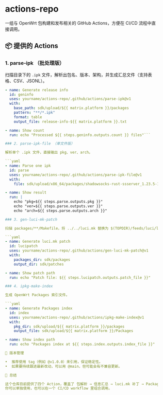 # actions-repo

一组与 OpenWrt 包构建和发布相关的 GitHub Actions，方便在 CI/CD 流程中直接调用。

## 📦 提供的 Actions

### 1. parse-ipk （批处理版）

扫描目录下的 `.ipk` 文件，解析出包名、版本、架构，并生成汇总文件（支持表格、CSV、JSONL）。

```yaml
- name: Generate release info
  id: geninfo
  uses: yourname/actions-repo/.github/actions/parse-ipk@v1
  with:
    base_path: sdk/upload/${{ matrix.platform }}/packages
    pattern: "**/*.ipk"
    format: table
    output_file: release-info-${{ matrix.platform }}.txt

- name: Show count
  run: echo "Processed ${{ steps.geninfo.outputs.count }} files"```

### 2. parse-ipk-file （单文件版）

解析单个 .ipk 文件，直接输出 pkg、ver、arch。

```yaml
- name: Parse one ipk
  id: parse
  uses: yourname/actions-repo/.github/actions/parse-ipk-file@v1
  with:
    file: sdk/upload/x86_64/packages/shadowsocks-rust-ssserver_1.23.5-1_x86_64.ipk

- name: Show result
  run: |
    echo "pkg=${{ steps.parse.outputs.pkg }}"
    echo "ver=${{ steps.parse.outputs.ver }}"
    echo "arch=${{ steps.parse.outputs.arch }}"

### 3. gen-luci-mk-patch

扫描 packages/**/Makefile，将 ../../luci.mk 替换为 $(TOPDIR)/feeds/luci/luci.mk，并生成补丁文件。

```yaml
- name: Generate luci.mk patch
  id: lucipatch
  uses: yourname/actions-repo/.github/actions/gen-luci-mk-patch@v1
  with:
    packages_dir: sdk/packages
    output_dir: sdk/patches

- name: Show patch path
  run: echo "Patch file: ${{ steps.lucipatch.outputs.patch_file }}"

### 4. ipkg-make-index

生成 OpenWrt Packages 索引文件。

```yaml
- name: Generate Packages index
  id: index
  uses: yourname/actions-repo/.github/actions/ipkg-make-index@v1
  with:
    pkg_dir: sdk/upload/${{ matrix.platform }}/packages
    output_file: sdk/upload/${{ matrix.platform }}/Packages

- name: Show index path
  run: echo "Packages index at ${{ steps.index.outputs.index_file }}"

🔖 版本管理

•  推荐使用 tag（例如 @v1.0.0）来引用，保证稳定性。
•  如果要持续跟进最新改动，可以用 @main，但可能会有不兼容更新。

📌 总结

这个仓库目前提供了四个 Action，覆盖了 包解析 → 信息汇总 → luci.mk 补丁 → Packages 索引 的完整链路。  
你可以单独使用，也可以在一个 CI/CD workflow 里组合调用。
